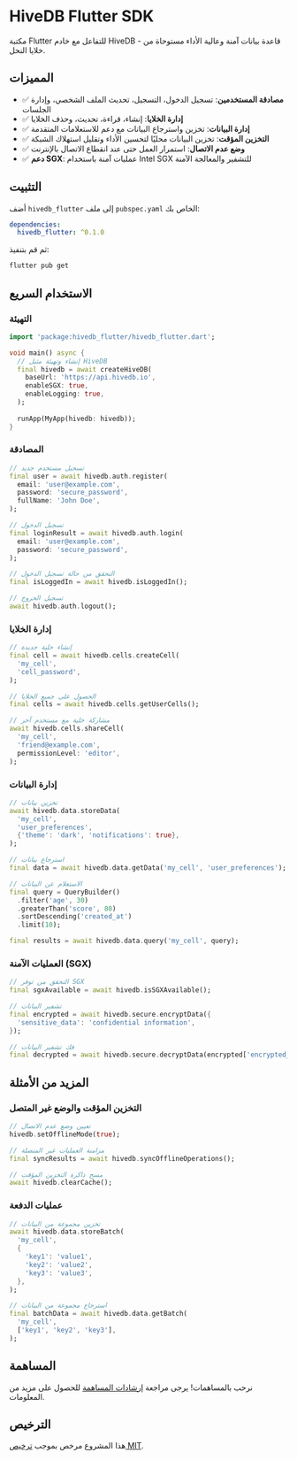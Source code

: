 # HiveDB Flutter SDK

مكتبة Flutter للتفاعل مع خادم HiveDB - قاعدة بيانات آمنة وعالية الأداء مستوحاة من خلايا النحل.

## المميزات

- ✅ **مصادقة المستخدمين**: تسجيل الدخول، التسجيل، تحديث الملف الشخصي، وإدارة الجلسات
- ✅ **إدارة الخلايا**: إنشاء، قراءة، تحديث، وحذف الخلايا
- ✅ **إدارة البيانات**: تخزين واسترجاع البيانات مع دعم للاستعلامات المتقدمة
- ✅ **التخزين المؤقت**: تخزين البيانات محليًا لتحسين الأداء وتقليل استهلاك الشبكة
- ✅ **وضع عدم الاتصال**: استمرار العمل حتى عند انقطاع الاتصال بالإنترنت
- ✅ **دعم SGX**: عمليات آمنة باستخدام Intel SGX للتشفير والمعالجة الآمنة

## التثبيت

أضف `hivedb_flutter` إلى ملف `pubspec.yaml` الخاص بك:

```yaml
dependencies:
  hivedb_flutter: ^0.1.0
```

ثم قم بتنفيذ:

```bash
flutter pub get
```

## الاستخدام السريع

### التهيئة

```dart
import 'package:hivedb_flutter/hivedb_flutter.dart';

void main() async {
  // إنشاء وتهيئة مثيل HiveDB
  final hivedb = await createHiveDB(
    baseUrl: 'https://api.hivedb.io',
    enableSGX: true,
    enableLogging: true,
  );
  
  runApp(MyApp(hivedb: hivedb));
}
```

### المصادقة

```dart
// تسجيل مستخدم جديد
final user = await hivedb.auth.register(
  email: 'user@example.com',
  password: 'secure_password',
  fullName: 'John Doe',
);

// تسجيل الدخول
final loginResult = await hivedb.auth.login(
  email: 'user@example.com',
  password: 'secure_password',
);

// التحقق من حالة تسجيل الدخول
final isLoggedIn = await hivedb.isLoggedIn();

// تسجيل الخروج
await hivedb.auth.logout();
```

### إدارة الخلايا

```dart
// إنشاء خلية جديدة
final cell = await hivedb.cells.createCell(
  'my_cell',
  'cell_password',
);

// الحصول على جميع الخلايا
final cells = await hivedb.cells.getUserCells();

// مشاركة خلية مع مستخدم آخر
await hivedb.cells.shareCell(
  'my_cell',
  'friend@example.com',
  permissionLevel: 'editor',
);
```

### إدارة البيانات

```dart
// تخزين بيانات
await hivedb.data.storeData(
  'my_cell',
  'user_preferences',
  {'theme': 'dark', 'notifications': true},
);

// استرجاع بيانات
final data = await hivedb.data.getData('my_cell', 'user_preferences');

// الاستعلام عن البيانات
final query = QueryBuilder()
  .filter('age', 30)
  .greaterThan('score', 80)
  .sortDescending('created_at')
  .limit(10);

final results = await hivedb.data.query('my_cell', query);
```

### العمليات الآمنة (SGX)

```dart
// التحقق من توفر SGX
final sgxAvailable = await hivedb.isSGXAvailable();

// تشفير البيانات
final encrypted = await hivedb.secure.encryptData({
  'sensitive_data': 'confidential information',
});

// فك تشفير البيانات
final decrypted = await hivedb.secure.decryptData(encrypted['encrypted_data']);
```

## المزيد من الأمثلة

### التخزين المؤقت والوضع غير المتصل

```dart
// تعيين وضع عدم الاتصال
hivedb.setOfflineMode(true);

// مزامنة العمليات غير المتصلة
final syncResults = await hivedb.syncOfflineOperations();

// مسح ذاكرة التخزين المؤقت
await hivedb.clearCache();
```

### عمليات الدفعة

```dart
// تخزين مجموعة من البيانات
await hivedb.data.storeBatch(
  'my_cell',
  {
    'key1': 'value1',
    'key2': 'value2',
    'key3': 'value3',
  },
);

// استرجاع مجموعة من البيانات
final batchData = await hivedb.data.getBatch(
  'my_cell',
  ['key1', 'key2', 'key3'],
);
```

## المساهمة

نرحب بالمساهمات! يرجى مراجعة [إرشادات المساهمة](CONTRIBUTING.md) للحصول على مزيد من المعلومات.

## الترخيص

هذا المشروع مرخص بموجب [ترخيص MIT](LICENSE).
